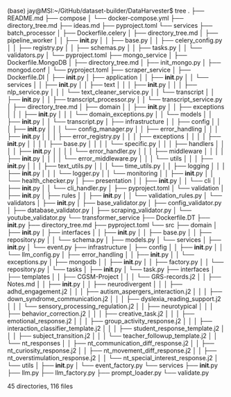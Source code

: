 (base) jay@MSI:~/GitHub/dataset-builder/DataHarvester$ tree
.
├── README.md
├── compose
│   └── docker-compose.yml
├── directory_tree.md
├── ideas.md
├── pyproject.toml
└── services
    ├── batch_processor
    │   ├── Dockerfile.celery
    │   ├── directory_tree.md
    │   ├── pipeline_worker
    │   │   ├── __init__.py
    │   │   ├── base.py
    │   │   ├── celery_config.py
    │   │   ├── registry.py
    │   │   ├── schemas.py
    │   │   ├── tasks.py
    │   │   └── validators.py
    │   └── pyproject.toml
    ├── mongo_service
    │   ├── Dockerfile.MongoDB
    │   ├── directory_tree.md
    │   ├── init_mongo.py
    │   ├── mongod.conf
    │   └── pyproject.toml
    ├── scraper_service
    │   ├── Dockerfile.DI
    │   ├── __init__.py
    │   ├── application
    │   │   ├── __init__.py
    │   │   └── services
    │   │       ├── __init__.py
    │   │       ├── text
    │   │       │   ├── __init__.py
    │   │       │   ├── nlp_service.py
    │   │       │   └── text_cleaner_service.py
    │   │       └── transcript
    │   │           ├── __init__.py
    │   │           ├── transcript_processor.py
    │   │           └── transcript_service.py
    │   ├── directory_tree.md
    │   ├── domain
    │   │   ├── __init__.py
    │   │   ├── exceptions
    │   │   │   ├── __init__.py
    │   │   │   └── domain_exceptions.py
    │   │   └── models
    │   │       ├── __init__.py
    │   │       └── transcript.py
    │   ├── infrastructure
    │   │   ├── config
    │   │   │   ├── __init__.py
    │   │   │   └── config_manager.py
    │   │   ├── error_handling
    │   │   │   ├── __init__.py
    │   │   │   ├── error_registry.py
    │   │   │   ├── exceptions
    │   │   │   │   ├── __init__.py
    │   │   │   │   ├── base.py
    │   │   │   │   └── specific.py
    │   │   │   ├── handlers
    │   │   │   │   ├── __init__.py
    │   │   │   │   └── error_handler.py
    │   │   │   ├── middleware
    │   │   │   │   ├── __init__.py
    │   │   │   │   └── error_middleware.py
    │   │   │   └── utils
    │   │   │       ├── __init__.py
    │   │   │       ├── text_utils.py
    │   │   │       └── time_utils.py
    │   │   ├── logging
    │   │   │   ├── __init__.py
    │   │   │   └── logger.py
    │   │   └── monitoring
    │   │       ├── __init__.py
    │   │       └── health_checker.py
    │   ├── presentation
    │   │   ├── __init__.py
    │   │   └── cli
    │   │       ├── __init__.py
    │   │       └── cli_handler.py
    │   ├── pyproject.toml
    │   └── validation
    │       ├── __init__.py
    │       ├── rules
    │       │   ├── __init__.py
    │       │   └── validation_rules.py
    │       └── validators
    │           ├── __init__.py
    │           ├── base_validator.py
    │           ├── config_validator.py
    │           ├── database_validator.py
    │           ├── scraping_validator.py
    │           └── youtube_validator.py
    └── transformer_service
        ├── Dockerfile.DT
        ├── __init__.py
        ├── directory_tree.md
        ├── pyproject.toml
        └── src
            ├── domain
            │   ├── __init__.py
            │   ├── interfaces
            │   │   ├── __init__.py
            │   │   ├── base.py
            │   │   ├── repository.py
            │   │   └── schema.py
            │   ├── models.py
            │   └── services
            │       ├── __init__.py
            │       └── event.py
            ├── infrastructure
            │   ├── config
            │   │   ├── __init__.py
            │   │   └── llm_config.py
            │   ├── error_handling
            │   │   ├── __init__.py
            │   │   └── exceptions.py
            │   ├── mongodb
            │   │   ├── __init__.py
            │   │   ├── factory.py
            │   │   └── repository.py
            │   └── tasks
            │       ├── __init__.py
            │       └── task.py
            ├── interfaces
            │   ├── templates
            │   │   ├── CGSM-Project
            │   │   │   └── GRS-records.j2
            │   │   ├── Notes.md
            │   │   ├── __init__.py
            │   │   ├── neurodivergent
            │   │   │   ├── adhd_engagement.j2
            │   │   │   ├── autism_aspergers_interaction.j2
            │   │   │   ├── down_syndrome_communication.j2
            │   │   │   ├── dyslexia_reading_support.j2
            │   │   │   └── sensory_processing_regulation.j2
            │   │   ├── neurotypical
            │   │   │   ├── behavior_correction.j2
            │   │   │   ├── creative_task.j2
            │   │   │   ├── emotional_response.j2
            │   │   │   ├── group_activity_response.j2
            │   │   │   ├── interaction_classifier_template.j2
            │   │   │   ├── student_response_template.j2
            │   │   │   ├── subject_transition.j2
            │   │   │   └── teacher_followup_template.j2
            │   │   └── nt_responses
            │   │       ├── nt_communication_diff_response.j2
            │   │       ├── nt_curiosity_response.j2
            │   │       ├── nt_movement_diff_response.j2
            │   │       ├── nt_overstimulation_response.j2
            │   │       └── nt_special_interest_response.j2
            │   └── utils
            │       ├── __init__.py
            │       └── event_factory.py
            └── services
                ├── __init__.py
                ├── llm.py
                ├── llm_factory.py
                ├── prompt_loader.py
                └── validate.py

45 directories, 116 files